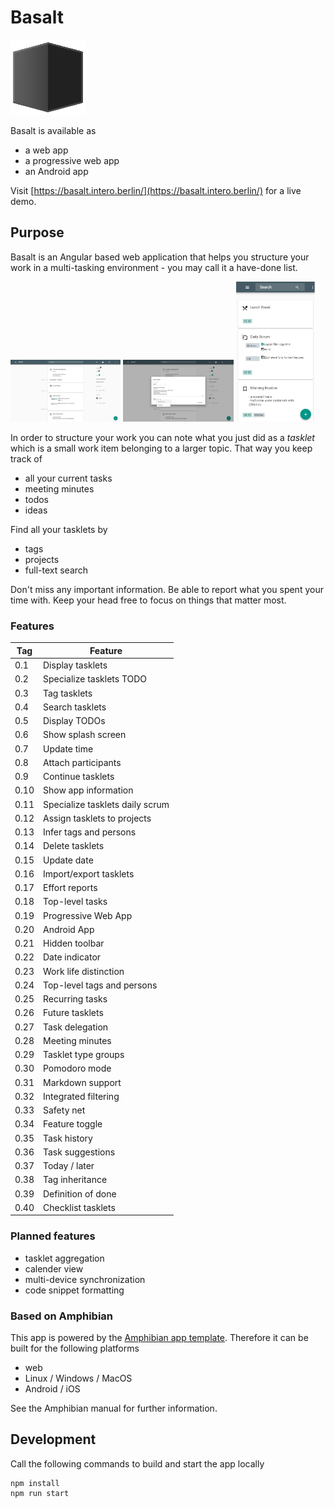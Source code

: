 # Basalt

[![Basalt logo](https://github.com/florianschwanz/basalt-ng/blob/master/src/assets/logos/logo-144x144.png)](https://github.com/florianschwanz/basalt-ng/blob/master/src/assets/logos/logo-144x144.png)

Basalt is available as
* a web app
* a progressive web app
* an Android app

Visit [https://basalt.intero.berlin/](https://basalt.intero.berlin/) for a live demo.

## Purpose

Basalt is an Angular based web application that helps you structure your work in a multi-tasking environment - you may call it a have-done list.

<img src="https://github.com/florianschwanz/basalt-ng/blob/master/doc/screenshots/v0.18/01-overview.png" alt="Screenshot overview" height=35% width=35% /> <img src="https://github.com/florianschwanz/basalt-ng/blob/master/doc/screenshots/v0.18/04-add.png" alt="Screenshot add" height=35% width=35% /> <img src="https://github.com/florianschwanz/basalt-ng/blob/master/doc/screenshots/v0.19/01-overview-mobile.png" alt="Screenshot overview mobile" height=35% width=25% />

In order to structure your work you can note what you just did as a _tasklet_ which is a small work item belonging to a larger topic. That way you keep track of
* all your current tasks
* meeting minutes
* todos
* ideas

Find all your tasklets by
* tags
* projects
* full-text search

Don't miss any important information. Be able to report what you spent your time with. Keep your head free to focus on things that matter most.

### Features

| Tag       | Feature         |
| ------------- |-------------|
| 0.1 | Display tasklets |
| 0.2 | Specialize tasklets TODO |
| 0.3 | Tag tasklets |
| 0.4 | Search tasklets |
| 0.5 | Display TODOs |
| 0.6 | Show splash screen |
| 0.7 | Update time |
| 0.8 | Attach participants |
| 0.9 | Continue tasklets |
| 0.10 | Show app information |
| 0.11 | Specialize tasklets daily scrum |
| 0.12 | Assign tasklets to projects |
| 0.13 | Infer tags and persons |
| 0.14 | Delete tasklets |
| 0.15 | Update date |
| 0.16 | Import/export tasklets |
| 0.17 | Effort reports |
| 0.18 | Top-level tasks |
| 0.19 | Progressive Web App |
| 0.20 | Android App |
| 0.21 | Hidden toolbar |
| 0.22 | Date indicator |
| 0.23 | Work life distinction |
| 0.24 | Top-level tags and persons |
| 0.25 | Recurring tasks |
| 0.26 | Future tasklets |
| 0.27 | Task delegation |
| 0.28 | Meeting minutes |
| 0.29 | Tasklet type groups |
| 0.30 | Pomodoro mode |
| 0.31 | Markdown support |
| 0.32 | Integrated filtering |
| 0.33 | Safety net |
| 0.34 | Feature toggle |
| 0.35 | Task history |
| 0.36 | Task suggestions |
| 0.37 | Today / later |
| 0.38 | Tag inheritance |
| 0.39 | Definition of done |
| 0.40 | Checklist tasklets |

### Planned features

* tasklet aggregation
* calender view
* multi-device synchronization
* code snippet formatting

### Based on Amphibian

This app is powered by the [Amphibian app template](https://github.com/florianschwanz/amphibian).
Therefore it can be built for the following platforms

* web
* Linux / Windows / MacOS
* Android / iOS

See the Amphibian manual for further information.

## Development

Call the following commands to build and start the app locally
```
npm install
npm run start
```
